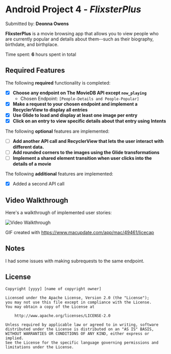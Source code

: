 # Android Project 4 - *FlixsterPlus*

Submitted by: **Deonna Owens**

**FlixsterPlus** is a movie browsing app that allows you to view people who are currently popular and details about them--such as their biography, birthdate, and birthplace.

Time spent: **6** hours spent in total

## Required Features

The following **required** functionality is completed:

- [x] **Choose any endpoint on The MovieDB API except `now_playing`**
  - Chosen Endpoint: `[People-Details and People-Popular]`
- [x] **Make a request to your chosen endpoint and implement a RecyclerView to display all entries**
- [x] **Use Glide to load and display at least one image per entry**
- [x] **Click on an entry to view specific details about that entry using Intents**

The following **optional** features are implemented:

- [ ] **Add another API call and RecyclerView that lets the user interact with different data.** 
- [ ] **Add rounded corners to the images using the Glide transformations**
- [ ] **Implement a shared element transition when user clicks into the details of a movie**

The following **additional** features are implemented:

- [x] Added a second API call

## Video Walkthrough

Here's a walkthrough of implemented user stories:

<img src='Flixster-plus-walkthrough' title='Video Walkthrough' width='' alt='Video Walkthrough' />

<!-- Replace this with whatever GIF tool you used! -->
GIF created with https://www.macupdate.com/app/mac/49461/licecap  

## Notes
I had some issues with making subrequests to the same endpoint.

## License

    Copyright [yyyy] [name of copyright owner]

    Licensed under the Apache License, Version 2.0 (the "License");
    you may not use this file except in compliance with the License.
    You may obtain a copy of the License at

        http://www.apache.org/licenses/LICENSE-2.0

    Unless required by applicable law or agreed to in writing, software
    distributed under the License is distributed on an "AS IS" BASIS,
    WITHOUT WARRANTIES OR CONDITIONS OF ANY KIND, either express or implied.
    See the License for the specific language governing permissions and
    limitations under the License.
